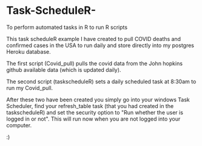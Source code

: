 # Task-ScheduleR-
To perform automated tasks in R to run R scripts

This task scheduleR example I have created to pull COVID deaths and confirmed cases in the USA to run daily and store directly into my postgres Heroku database.

The first script (Covid_pull) pulls the covid data from the John hopkins github available data (which is updated daily). 

The second script (taskscheduleR) sets a daily scheduled task at 8:30am to run my Covid_pull.

After these two have been created you simply go into your windows Task Scheduler, find your refresh_table task (that you had created in the taskscheduleR) and set the security option to "Run whether the user is logged in or not".  This will run now when you are not logged into your computer.  

:)
